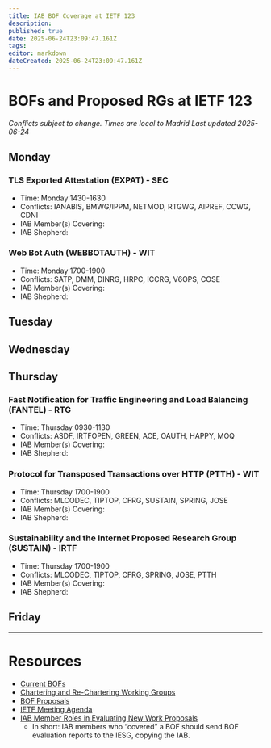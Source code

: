 ```yaml
---
title: IAB BOF Coverage at IETF 123
description: 
published: true
date: 2025-06-24T23:09:47.161Z
tags: 
editor: markdown
dateCreated: 2025-06-24T23:09:47.161Z
---
```


# BOFs and Proposed RGs at IETF 123

*Conflicts subject to change. Times are local to Madrid*
*Last updated 2025-06-24*

## Monday
### TLS Exported Attestation (EXPAT) - SEC
* Time: Monday 1430-1630
* Conflicts: IANABIS, BMWG/IPPM, NETMOD, RTGWG, AIPREF, CCWG, CDNI
* IAB Member(s) Covering: 
* IAB Shepherd: 

### Web Bot Auth (WEBBOTAUTH) - WIT
* Time: Monday 1700-1900
* Conflicts: SATP, DMM, DINRG, HRPC, ICCRG, V6OPS, COSE
* IAB Member(s) Covering: 
* IAB Shepherd: 

## Tuesday





## Wednesday






## Thursday

### Fast Notification for Traffic Engineering and Load Balancing (FANTEL) - RTG
* Time: Thursday 0930-1130
* Conflicts: ASDF, IRTFOPEN, GREEN, ACE, OAUTH, HAPPY, MOQ
* IAB Member(s) Covering: 
* IAB Shepherd: 

### Protocol for Transposed Transactions over HTTP (PTTH) - WIT
* Time: Thursday 1700-1900
* Conflicts: MLCODEC, TIPTOP, CFRG, SUSTAIN, SPRING, JOSE
* IAB Member(s) Covering: 
* IAB Shepherd: 

### Sustainability and the Internet Proposed Research Group (SUSTAIN) - IRTF
* Time: Thursday 1700-1900
* Conflicts: MLCODEC, TIPTOP, CFRG, SPRING, JOSE, PTTH
* IAB Member(s) Covering: 
* IAB Shepherd: 

## Friday



---
 # Resources

- [Current BOFs](https://datatracker.ietf.org/wg/bofs/)
- [Chartering and Re-Chartering Working Groups](https://datatracker.ietf.org/group/chartering/)
- [BOF Proposals](https://datatracker.ietf.org/doc/bof-requests)
- [IETF Meeting Agenda](https://datatracker.ietf.org/meeting/agenda/)
- [IAB Member Roles in Evaluating New Work Proposals](https://datatracker.ietf.org/doc/statement-iab-member-roles-in-evaluating-new-work-proposals/)
    - In short: IAB members who “covered” a BOF should send BOF evaluation reports to the IESG, copying the IAB.



